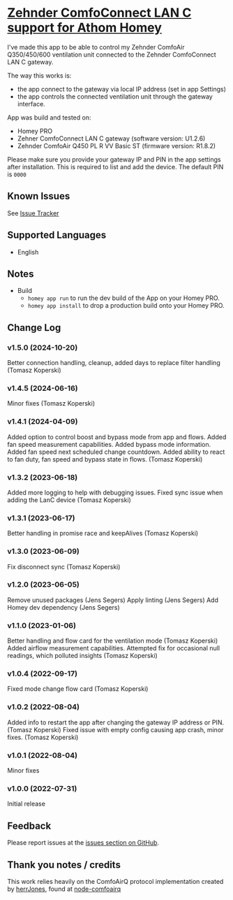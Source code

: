 # [Zehnder ComfoConnect LAN C support for Athom Homey](https://github.com/tomaszkoperski/com.zehnder-systems.comfoconnect)

I've made this app to be able to control my Zehnder ComfoAir Q350/450/600 ventilation unit connected to the Zehnder ComfoConnect LAN C gateway.

The way this works is:
- the app connect to the gateway via local IP address (set in app Settings)
- the app controls the connected ventilation unit through the gateway interface.

App was build and tested on:
- Homey PRO
- Zehner ComfoConnect LAN C gateway (software version: U1.2.6)
- Zehnder ComfoAir Q450 PL R VV Basic ST (firmware version: R1.8.2)

Please make sure you provide your gateway IP and PIN in the app settings after installation. This is required to list and add the device. The default PIN is `0000`

## Known Issues
See [Issue Tracker](https://github.com/tomaszkoperski/com.zehnder-systems.comfoconnect/issues)

## Supported Languages
* English

## Notes
* Build
  * `homey app run` to run the dev build of the App on your Homey PRO.
  * `homey app install` to drop a production build onto your Homey PRO.

## Change Log

### v1.5.0 (2024-10-20)
Better connection handling, cleanup, added days to replace filter handling (Tomasz Koperski)

### v1.4.5 (2024-06-16)
Minor fixes (Tomasz Koperski)

### v1.4.1 (2024-04-09)
Added option to control boost and bypass mode from app and flows. Added fan speed measurement capabilities. Added bypass mode information. Added fan speed next scheduled change countdown. Added ability to react to fan duty, fan speed and bypass state in flows. (Tomasz Koperski)

### v1.3.2 (2023-06-18)
Added more logging to help with debugging issues. Fixed sync issue when adding the LanC device (Tomasz Koperski)

### v1.3.1 (2023-06-17)
Better handling in promise race and keepAlives (Tomasz Koperski)

### v1.3.0 (2023-06-09)
Fix disconnect sync (Tomasz Koperski)

### v1.2.0 (2023-06-05)
Remove unused packages (Jens Segers)
Apply linting (Jens Segers)
Add Homey dev dependency (Jens Segers)

### v1.1.0 (2023-01-06)
Better handling and flow card for the ventilation mode (Tomasz Koperski)
Added airflow measurement capabilities. Attempted fix for occasional null readings, which polluted insights (Tomasz Koperski)

### v1.0.4 (2022-09-17)
Fixed mode change flow card (Tomasz Koperski)

### v1.0.2 (2022-08-04)
Added info to restart the app after changing the gateway IP address or PIN. (Tomasz Koperski)
Fixed issue with empty config causing app crash, minor fixes. (Tomasz Koperski)

### v1.0.1 (2022-08-04)
Minor fixes

### v1.0.0 (2022-07-31)
Initial release

## Feedback

Please report issues at the [issues section on GitHub](https://github.com/tomaszkoperski/com.zehnder-systems.comfoconnect/issues).

## Thank you notes / credits
This work relies heavily on the ComfoAirQ protocol implementation created by [herrJones](https://github.com/herrJones), found at [node-comfoairq](https://github.com/herrJones/node-comfoairq)

